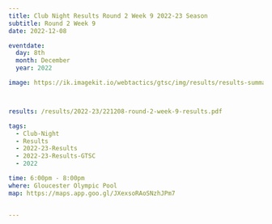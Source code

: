 ```yaml
---
title: Club Night Results Round 2 Week 9 2022-23 Season
subtitle: Round 2 Week 9
date: 2022-12-08

eventdate:
  day: 8th
  month: December
  year: 2022

image: https://ik.imagekit.io/webtactics/gtsc/img/results/results-summary-9.jpg



results: /results/2022-23/221208-round-2-week-9-results.pdf

tags:
  - Club-Night
  - Results
  - 2022-23-Results
  - 2022-23-Results-GTSC
  - 2022

time: 6:00pm - 8:00pm
where: Gloucester Olympic Pool
map: https://maps.app.goo.gl/JXexsoRAoSNzhJPm7


---
```





